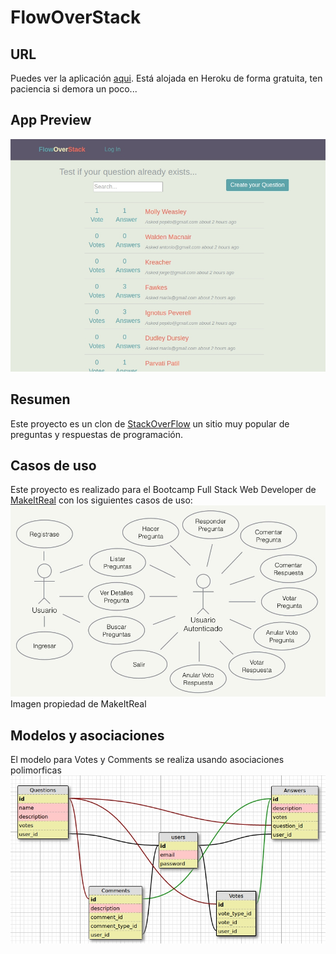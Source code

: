 # FlowOverStack

## URL
Puedes ver la aplicación [aqui](https://finalflowoverstack.herokuapp.com/). Está alojada en Heroku de forma gratuita, ten paciencia si demora un poco...

## App Preview
![App Preview](./public/appPreview.jpg?raw=true "FlowOverStack App Preview")

## Resumen
Este proyecto es un clon de [StackOverFlow](https://es.stackoverflow.com/) un sitio muy popular de preguntas y respuestas de programación.

## Casos de uso
Este proyecto es realizado para el Bootcamp Full Stack Web Developer de  [MakeItReal](https://www.makeitreal.camp/) con los siguientes casos de uso:
![Casos de Uso](./public/flowoverstack-use-cases.jpg?raw=true "User Cases")
Imagen propiedad de MakeItReal

## Modelos y asociaciones
El modelo para Votes y Comments se realiza usando asociaciones polimorficas
![App Preview](./public/schema.jpg?raw=true "FlowOverStack App Preview")

